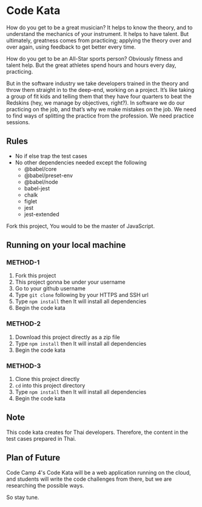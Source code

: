 # Code Kata

How do you get to be a great musician? It helps to know the theory, and to understand the mechanics of your instrument. It helps to have talent. But ultimately, greatness comes from practicing; applying the theory over and over again, using feedback to get better every time.

How do you get to be an All-Star sports person? Obviously fitness and talent help. But the great athletes spend hours and hours every day, practicing.

But in the software industry we take developers trained in the theory and throw them straight in to the deep-end, working on a project. It’s like taking a group of fit kids and telling them that they have four quarters to beat the Redskins (hey, we manage by objectives, right?). In software we do our practicing on the job, and that’s why we make mistakes on the job. We need to find ways of splitting the practice from the profession. We need practice sessions.

## Rules

- No if else trap the test cases
- No other dependencies needed except the following
    - @babel/core
    - @babel/preset-env
    - @babel/node
    - babel-jest
    - chalk
    - figlet
    - jest
    - jest-extended
    
Fork this project, You would to be the master of JavaScript.

## Running on your local machine

### METHOD-1

1. Fork this project
2. This project gonna be under your username
3. Go to your github username
4. Type `git clone` following by your HTTPS and SSH url
5. Type `npm install` then It will install all dependencies
6. Begin the code kata

### METHOD-2

1. Download this project directly as a zip file
2. Type `npm install` then It will install all dependencies
3. Begin the code kata

### METHOD-3

1. Clone this project directly
2. `cd` into this project directory
3. Type `npm install` then It will install all dependencies
4. Begin the code kata

## Note

This code kata creates for Thai developers. Therefore, the content in the test cases prepared in Thai.

## Plan of Future

Code Camp 4's Code Kata will be a web application running on the cloud, and students will write the code challenges from there, but we are researching the possible ways. 

So stay tune.
